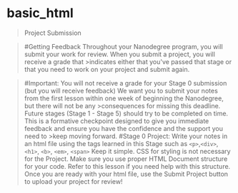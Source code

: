 # basic_html

>Project Submission

>#Getting Feedback
>Throughout your Nanodegree program, you will submit your work for review. When you submit a project, you will receive a grade that >indicates either that you've passed that stage or that you need to work on your project and submit again.

>#Important:
>You will not receive a grade for your Stage 0 submission (but you will receive feedback)
>We want you to submit your notes from the first lesson within one week of beginning the Nanodegree, but there will not be any >consequences for missing this deadline.
>Future stages (Stage 1 - Stage 5) should try to be completed on time.
>This is a formative checkpoint designed to give you immediate feedback and ensure you have the confidence and the support you need to >keep moving forward.
>#Stage 0 Project:
>Write your notes in an html file using the tags learned in this Stage such as `<p>`,`<div>`,`<h1>`, `<b>`, `<em>`, `<span>` 
>Keep it simple. CSS for styling is not necessary for the Project.
>Make sure you use proper HTML Document structure for your code. Refer to this lesson if you need help with this structure.
>Once you are ready with your html file, use the Submit Project button to upload your project for review!
